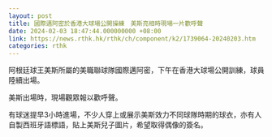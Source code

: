 ```yaml
---
layout: post
title: 國際邁阿密於香港大球場公開操練　美斯亮相時現場一片歡呼聲
date: 2024-02-03 18:47:44.000000000 +08:00
link: https://news.rthk.hk/rthk/ch/component/k2/1739064-20240203.htm
categories: rthk
---
```


阿根廷球王美斯所屬的美職聯球隊國際邁阿密，下午在香港大球場公開訓練，球員陸續出場。

美斯出場時，現場觀眾報以歡呼聲。

有球迷提早3小時進場，不少人穿上或展示美斯效力不同球隊時期的球衣，亦有人自製西班牙語標語，貼上美斯兒子圖片，希望取得偶像的簽名。
